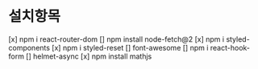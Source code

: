 # 설치항목
[x] npm i react-router-dom
[] npm install node-fetch@2
[x] npm i styled-components
[x] npm i styled-reset
[] font-awesome
[] npm i react-hook-form
[] helmet-async
[x] npm install mathjs
